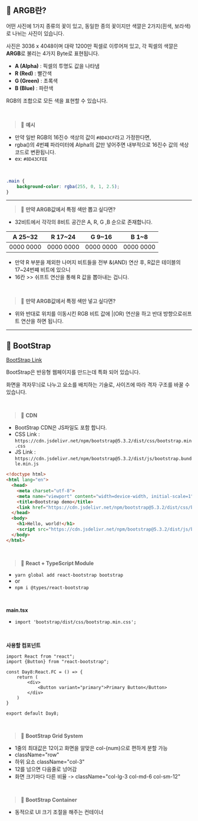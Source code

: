 ## 📘 ARGB란?

어떤 사진에 1가지 종류의 꽃이 있고, 동일한 종의 꽃이지만 색깔은 2가지(흰색, 보라색)로 나뉘는 사진이 있습니다.

사진은 3036 x 4048이며 대략 1200만 픽셀로 이루어져 있고, 각 픽셀의 색깔은 **ARGB**로 불리는 4가지 Byte로 표현됩니다.

- **A (Alpha)** : 픽셀의 투명도 값을 나타냄
- **R (Red)** : 빨간색
- **G (Green)** : 초록색
- **B (Blue)** : 파란색

RGB의 조합으로 모든 색을 표현할 수 있습니다.

<br>

> 🚩 **예시**

- 만약 일반 RGB의 16진수 색상의 값이 `#8D43CF`라고 가정한다면,
- rgba()의 4번쨰 파라미터에 Alpha의 값만 넣어주면 내부적으로 16진수 값의 색상 코드로 변환됩니다.
- ex: `#8D43CFEE`

<br>

```css
.main {
    background-color: rgba(255, 0, 1, 2.5);
}
```

---

> 🚩 **만약 ARGB값에서 특정 색만 뽑고 싶다면?**

- 32비트에서 각각의 8비트 공간은 A, R, G ,B 순으로 존재합니다.

|A 25~32|R 17~24|G 9~16|B 1~8|
|---|---|---|---|
|0000 0000|0000 0000|0000 0000|0000 0000|


- 만약 R 부분을 제외한 나머지 비트들을 전부 &(AND) 연산 후, R값은 테이블의 17~24번쨰 비트에 있으니
- 16칸 >> 쉬프트 연산을 통해 R 값을 뽑아내는 겁니다.

<br>

> 🚩 **만약 ARGB값에서 특정 색만 넣고 싶다면?**

- 위와 반대로 위치를 이동시킨 RGB 비트 값에 |(OR) 연산을 하고 반대 방향으로쉬프트 연산을 하면 됩니다.

---

## 📘 BootStrap

[BootStrap Link](https://getbootstrap.com/docs/5.1/layout/grid/)

BootStrap은 반응형 웹페이지를 만드는데 특화 되어 있습니다.

화면을 격자무늬로 나누고 요소를 배치하는 기술로, 사이즈에 따라 격자 구조를 바꿀 수 있습니다.

<br>

> 🚩 **CDN**

- BootStrap CDN은 JS파일도 포함 합니다.
- CSS Link : `https://cdn.jsdelivr.net/npm/bootstrap@5.3.2/dist/css/bootstrap.min.css`
- JS Link : `https://cdn.jsdelivr.net/npm/bootstrap@5.3.2/dist/js/bootstrap.bundle.min.js`

```html
<!doctype html>
<html lang="en">
  <head>
    <meta charset="utf-8">
    <meta name="viewport" content="width=device-width, initial-scale=1">
    <title>Bootstrap demo</title>
    <link href="https://cdn.jsdelivr.net/npm/bootstrap@5.3.2/dist/css/bootstrap.min.css" rel="stylesheet" integrity="sha384-T3c6CoIi6uLrA9TneNEoa7RxnatzjcDSCmG1MXxSR1GAsXEV/Dwwykc2MPK8M2HN" crossorigin="anonymous">
  </head>
  <body>
    <h1>Hello, world!</h1>
    <script src="https://cdn.jsdelivr.net/npm/bootstrap@5.3.2/dist/js/bootstrap.bundle.min.js" integrity="sha384-C6RzsynM9kWDrMNeT87bh95OGNyZPhcTNXj1NW7RuBCsyN/o0jlpcV8Qyq46cDfL" crossorigin="anonymous"></script>
  </body>
</html>
```

<br>

> 🚩 **React + TypeScript Module**

- `yarn global add react-bootstrap bootstrap`
- or
- `npm i @types/react-bootstrap`

<br>

**main.tsx**

- `import 'bootstrap/dist/css/bootstrap.min.css';`

<br>

**사용할 컴포넌트**

```tsx
import React from "react";  
import {Button} from "react-bootstrap";  
  
const Day8:React.FC = () => {  
    return (  
        <div>  
            <Button variant="primary">Primary Button</Button>  
        </div>  
    )  
}  
  
export default Day8;
```

<br>

> 🚩 **BootStrap Grid System**

- 1줄의 최대값은 12이고 화면을 알맞은 col-{num}으로 편하게 분할 가능
- className="row"
- 하위 요소 className="col-3"
- 12를 넘으면 다음줄로 넝어감
- 화면 크기마다 다른 비율 -> className="col-lg-3 col-md-6 col-sm-12"

<br>

> 🚩 **BootStrap Container**

- 동적으로 UI 크기 조절을 해주는 컨테이너